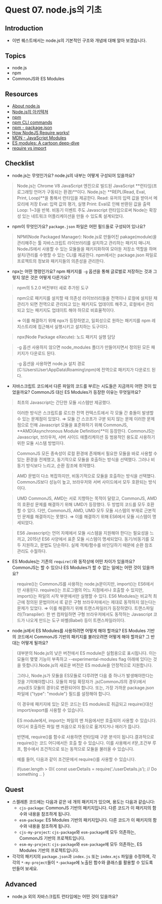 # Quest 07. node.js의 기초

## Introduction

- 이번 퀘스트에서는 node.js의 기본적인 구조와 개념에 대해 알아 보겠습니다.

## Topics

- node.js
- npm
- CommonJS와 ES Modules

## Resources

- [About node.js](https://nodejs.org/ko/about/)
- [Node.js의 아키텍쳐](https://edu.goorm.io/learn/lecture/557/%ED%95%9C-%EB%88%88%EC%97%90-%EB%81%9D%EB%82%B4%EB%8A%94-node-js/lesson/174356/node-js%EC%9D%98-%EC%95%84%ED%82%A4%ED%85%8D%EC%B3%90)
- [npm](https://docs.npmjs.com/about-npm)
- [npm CLI commands](https://docs.npmjs.com/cli/v7/commands)
- [npm - package.json](https://docs.npmjs.com/cli/v7/configuring-npm/package-json)
- [How NodeJS Require works!](https://www.thirdrocktechkno.com/blog/how-nodejs-require-works)
- [MDN - JavaScript Modules](https://developer.mozilla.org/ko/docs/Web/JavaScript/Guide/Modules)
- [ES modules: A cartoon deep-dive](https://hacks.mozilla.org/2018/03/es-modules-a-cartoon-deep-dive/)
- [require vs import](https://www.geeksforgeeks.org/difference-between-node-js-require-and-es6-import-and-export/)

## Checklist

- node.js는 무엇인가요? node.js의 내부는 어떻게 구성되어 있을까요?

> Node.js는 Chrome V8 JavaScript 엔진으로 빌드된 JavaScript **런타임(프로그래밍 언어가 구동되는 환경)**이다.
> Node.js는 **REPL(Read, Eval, Print, Loop)**을 통해서 런타임을 제공한다.
> Read: 유저의 입력 값을 받아서 메모리에 저장
> Eval: 입력 값의 평가, 실행
> Print: Eval로 인해 반환된 값을 출력
> Loop: 1~3을 반복.
> 비동기 이벤트 주도 Javascript 런타임으로써 Node는 확장성 있는 네트워크 어플리케이션을 만들 수 있도록 설계되었다.

- npm이 무엇인가요? `package.json` 파일은 어떤 필드들로 구성되어 있나요?

> NPM(Node Packaged Manager): Node.js로 만들어진 pakage(module)을 관리해주는 툴
> 자바스크립트 라이브러리를 설치하고 관리하는 패키지 매니저.
> NodeJS에서 사용할 수 있는 모듈들을 패키지화하여 모아둔 저장소 역할을 하며 설치/관리를 수행할 수 있는 CLI를 제공한다.
> npm에서는 package.json 파일로 프로젝트의 정보와 패키지들의 의존성을 관리한다.

- npx는 어떤 명령인가요? npm 패키지를 `-g` 옵션을 통해 글로벌로 저장하는 것과 그렇지 않은 것은 어떻게 다른가요?

> npm의 5.2.0 버전부터 새로 추가된 도구

> npm으로 패키지를 설치할 때 의존성 라이브러리들을 전역이나 로컬에 설치된 채 관리가 되면 전역으로 관리되고 있는 패키지도 업데이트 해주고, 로컬에서 관리되고 있는 패키지도 업데이트 해야 하므로 비효율적이다.

> ⇒ 이를 해결하기 위해 npx가 등장하였고, 일회성으로 원하는 패키지를 npm 레지스트리에 접근해서 실행시키고 설치하는 도구이다.

> npx(Node Package eXecute): 노드 패키지 실행 담당

> -g 옵션 사용하지 않으면 node_modules 폴더가 만들어지면서 정의된 모든 패키지가 다운로드 된다.

> -g 옵션을 사용하면 node.js 설치 경로(C:\Users\User\AppData\Roaming\npm)에 전역으로 패키지가 다운로드 된다.

- 자바스크립트 코드에서 다른 파일의 코드를 부르는 시도들은 지금까지 어떤 것이 있었을까요? CommonJS 대신 ES Modules가 등장한 이유는 무엇일까요?

> 최초의 Javascript는 간단한 모듈 시스템만 제공했다.

> <script src="./javascript.js"></script>

> 이러한 방식은 스크립트를 로드한 전역 컨텍스트에서 각 모듈 간 충돌이 발생할 수 있는 문제점이 있었다. ⇒ 모듈 간 스코프가 구분 되지 않는 문제
> 이러한 문제점으로 인해 Javascript 모듈을 표준화하기 위해 CommonJS, **AMD(Asynchronous Module Definition)**이 등장한다.
> CommonJS는 Javascript, 브라우저, 서버 사이드 애플리케이션 등 범용적인 용도로 사용하기 위한 모듈 시스템 방법이다.

> CommonJS
> 모든 종속성이 로컬 환경에 존재해서 필요한 모듈을 바로 사용할 수 있는 환경을 전제했고, 동기적으로 모듈을 호출하는 방식을 선택했다. 그러나 비동기 방식보다 느리고, 순환 잠조에 취약했다.

> AMD
> 문법이 다소 복잡하지만, 비동기적으로 모듈을 호출하는 방식을 선택했다.
> CommonJS보다 성능이 높고, 브라우저와 서버 사이드에서 모두 호환되는 방식이다.

> UMD
> CommonJS, AMD는 서로 지향하는 목적이 달랐고, CommonJS, AMD의 호환성 문제를 해결하기 위해 UMD가 등장했다.
> 두 방법의 코드를 모두 호환할 수 있다.
> 다만, CommonJS, AMD, UMD 모두 모듈 시스템의 부재로 근본적인 문제를 해결하지는 못했다. ⇒ 이를 해결하기 위해 ES6에서 모듈 시스템이 명세되었다.

> ES6
> Javascript는 언어 자체에서 모듈 시스템을 지원해야 한다는 필요성을 느끼고, 2015년 ES6 사양에서 표준 모듈 시스템이 명세되었다.
> 동기/비동기를 모두 지원하고, 문법도 단순하다.
> 실제 객체/함수를 바인딩하기 때문에 순환 참조 관리도 수월하다.

- ES Modules는 기존의 `require()`와 동작상에 어떤 차이가 있을까요? CommonJS는 할 수 있으나 ES Modules가 할 수 없는 일에는 어떤 것이 있을까요?

> require()는 CommonJS를 사용하는 node.js문이지만, import()는 ES6에서만 사용된다.
> require()는 프로그램의 어느 지점에서나 호출할 수 있지만, import()는 파일의 시작 부분에서만 실행할 수 있다.
> ES6 Modules는 비교적 최근에 정의된 문법이어서 IE 같은 구형 브라우저에서는 제대로 동작하지 않는다는 문제가 있었다. ⇒ 이를 해결하기 위해 트랜스파일러가 등장하였다.
> 트랜스파일러(Transpiler): 한 번 컴파일하면 구형 브라우저에서도 동작하는 Javascript 코드가 나오게 만드는 도구
> 바벨(Babel) 등이 트랜스파일러이다.

- node.js에서 ES Modules를 사용하려면 어떻게 해야 할까요? ES Modules 기반의 코드에서 CommonJS 기반의 패키지를 불러오려면 어떻게 해야 할까요? 그 반대는 어떻게 될까요?

> 대부분의 Node.js의 낮은 버전에서 ES module은 실험용으로 표시됩니다. 이는 모듈이 몇몇 기능이 부족하고 --experimental-modules flag 아래에 있다는 것을 뜻합니다.Node.js의 새로운 버전은 ES module을 안정적으로 지원합니다.

> 그러나, Node.js가 모듈을 ES모듈로 다루려면 다음 중 하나가 발생해야한다는 것을 기억해야합니다. 모듈의 파일 확장자가 .js(CommonJS의 경우)에서 .mjs(ES 모듈의 경우)로 변환되어야 합니다. 또는, 가장 가까운 package.json 파일에 {"type": "module"} 필드를 설정해야 합니다.

> 이 경우에 패키지에 있는 모든 코드는 ES modules로 취급되고 require()대신 import/export를 사용할 수 있습니다.

> ES module에서, import는 파일의 맨 처음에서만 호출되어 사용할 수 있습니다. 어디서 호출하든 파일 맨 처음으로 자동으로 옮겨지거나 에러가 뜹니다.

> 반면에, require()를 함수로 사용하면 런타임때 구문 분석이 됩니다.결과적으로 require()는 코드 어디에서든 호출 할 수 있습니다. 이를 사용해서 if문,조건부 루프, 함수에서 조건적으로 또는 동적으로 모듈을 불러올 수 있습니다.

> 예를 들어, 다음과 같이 조건문에서 require()를 사용할 수 있습니다.

> if(user.length > 0){
> const userDetails = require(‘./userDetails.js’);
> // Do something ..
> }

## Quest

- 스켈레톤 코드에는 다음과 같은 네 개의 패키지가 있으며, 용도는 다음과 같습니다:
  - `cjs-package`: CommonJS 기반의 패키지입니다. 다른 코드가 이 패키지의 함수와 내용을 참조하게 됩니다.
  - `esm-package`: ES Modules 기반의 패키지입니다. 다른 코드가 이 패키지의 함수와 내용을 참조하게 됩니다.
  - `cjs-my-project`: `cjs-package`와 `esm-package`에 모두 의존하는, CommonJS 기반의 프로젝트입니다.
  - `esm-my-project`: `cjs-package`와 `esm-package`에 모두 의존하는, ES Modules 기반의 프로젝트입니다.
- 각각의 패키지의 `package.json`과 `index.js` 또는 `index.mjs` 파일을 수정하여, 각각의 `*-my-project`들이 `*-package`에 노출된 함수와 클래스를 활용할 수 있도록 만들어 보세요.

## Advanced

- node.js 외의 자바스크립트 런타임에는 어떤 것이 있을까요?
